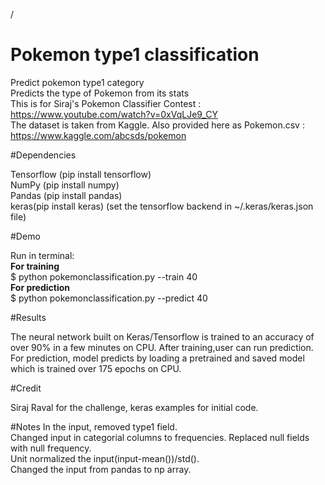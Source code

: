 /

# Pokemon type1 classification </br>
Predict pokemon type1 category </br>
Predicts the type of Pokemon from its stats </br>
This is for Siraj's Pokemon Classifier Contest : https://www.youtube.com/watch?v=0xVqLJe9_CY </br>
The dataset is taken from Kaggle. Also provided here as Pokemon.csv : https://www.kaggle.com/abcsds/pokemon 

#Dependencies

Tensorflow (pip install tensorflow) </br>
NumPy (pip install numpy) </br>
Pandas (pip install pandas) </br>
keras(pip install keras) (set the tensorflow backend in ~/.keras/keras.json file)</br>

#Demo

Run in terminal:  </br>
**For training** </br>
$ python pokemonclassification.py --train 40 </br>
**For prediction** </br>
$ python pokemonclassification.py --predict 40 </br>

#Results

The neural network built on Keras/Tensorflow is trained to an accuracy of over 90% in a few minutes on CPU. After training,user can run prediction. For prediction, model predicts by loading  a pretrained and saved model which is trained over 175 epochs on CPU. 

#Credit

Siraj Raval for the challenge, keras examples for initial code.

#Notes
In the input, removed type1 field. </br>
Changed input in categorial columns to frequencies. Replaced null fields with null frequency. </br>
Unit normalized the input(input-mean())/std(). </br>
Changed the input from pandas to np array. </br>

